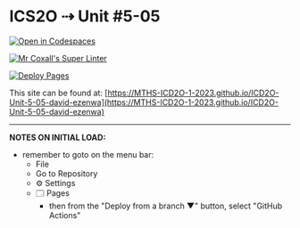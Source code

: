 # ICS2O ⇢ Unit #5-05

[![Open in Codespaces](https://classroom.github.com/assets/launch-codespace-7f7980b617ed060a017424585567c406b6ee15c891e84e1186181d67ecf80aa0.svg)](https://classroom.github.com/open-in-codespaces?assignment_repo_id=14958863)

[![Mr Coxall's Super Linter](https://github.com/MTHS-ICD2O-1-2023/ICD2O-Unit-5-05-david-ezenwa/workflows/Mr%20Coxall's%20Super%20Linter/badge.svg)](https://github.com/MTHS-ICD2O-1-2023/ICD2O-Unit-5-05-david-ezenwa/actions)

[![Deploy Pages](https://github.com/MTHS-ICD2O-1-2023/ICD2O-Unit-5-05-david-ezenwa/workflows/Deploy%20Pages/badge.svg)](https://github.com/MTHS-ICD2O-1-2023/ICD2O-Unit-5-05-david-ezenwa/actions)

This site can be found at: [https://MTHS-ICD2O-1-2023.github.io/ICD2O-Unit-5-05-david-ezenwa](https://MTHS-ICD2O-1-2023.github.io/ICD2O-Unit-5-05-david-ezenwa)

---

**NOTES ON INITIAL LOAD:**
- remember to goto on the menu bar:
  - File
  - Go to Repository
  - ⚙ Settings
  - 🗔 Pages
    - then from the "Deploy from a branch ▼" button, select "GitHub Actions"
